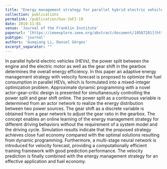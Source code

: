 ```yaml
---
title: "Energy management strategy for parallel hybrid electric vehicles based on approximate dynamic programming and velocity forecast"
collection: publications
permalink: /publication/Guo-JoFI-19
date: 2019-11-01
venue: 'Journal of the Franklin Institute'
paperurl: '[https://ieeexplore.ieee.org/abstract/document/10587201](https://www.sciencedirect.com/science/article/abs/pii/S001600321930643X)'
pubtype: 'journal'
authors: 'Guoqiang Li, Daniel Görges'
excerpt_separator: ""
---
```


In parallel hybrid electric vehicles (HEVs), the power split between the engine and the electric motor as well as the gear shift in the gearbox determines the overall energy efficiency. In this paper an adaptive energy management strategy with velocity forecast is proposed to optimize the fuel consumption in parallel HEVs, which is formulated into a mixed-integer optimization problem. Approximate dynamic programming with a novel actor-gear-critic design is presented for simultaneously controlling the power split and gear shift online. The power split as a continuous variable is determined from an actor network to realize the energy distribution between two power sources. The gear shift as a discrete variable is obtained from a gear network to adjust the gear ratio in the gearbox. The concept enables an online learning of the energy management strategy for different driving behaviors without the requirement of a system model and the driving cycle. Simulation results indicate that the proposed strategy achieves close fuel economy compared with the optimal solutions resulting from dynamic programming. Furthermore, a multi-stage neural network is introduced for velocity forecast, providing a computationally efficient training framework with good prediction performance. The velocity prediction is finally combined with the energy management strategy for an effective application and fuel economy.
